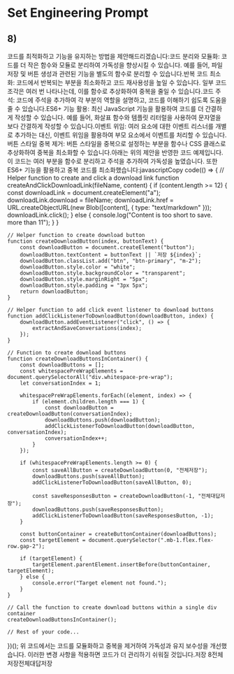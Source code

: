 # Set Engineering Prompt

## 8)
코드를 최적화하고 기능을 유지하는 방법을 제안해드리겠습니다:코드 분리와 모듈화: 코드를 더 작은 함수와 모듈로 분리하여 가독성을 향상시킬 수 있습니다. 예를 들어, 파일 저장 및 버튼 생성과 관련된 기능을 별도의 함수로 분리할 수 있습니다.반복 코드 최소화: 코드에서 반복되는 부분을 최소화하고 코드 재사용성을 높일 수 있습니다. 일부 코드 조각은 여러 번 나타나는데, 이를 함수로 추상화하여 중복을 줄일 수 있습니다.코드 주석: 코드에 주석을 추가하여 각 부분의 역할을 설명하고, 코드를 이해하기 쉽도록 도움을 줄 수 있습니다.ES6+ 기능 활용: 최신 JavaScript 기능을 활용하여 코드를 더 간결하게 작성할 수 있습니다. 예를 들어, 화살표 함수와 템플릿 리터럴을 사용하여 문자열을 보다 간결하게 작성할 수 있습니다.이벤트 위임: 여러 요소에 대한 이벤트 리스너를 개별로 추가하는 대신, 이벤트 위임을 활용하여 부모 요소에서 이벤트를 처리할 수 있습니다.버튼 스타일 중복 제거: 버튼 스타일을 중복으로 설정하는 부분을 함수나 CSS 클래스로 추상화하여 중복을 최소화할 수 있습니다.아래는 위의 제안을 반영한 코드 예제입니다. 이 코드는 여러 부분을 함수로 분리하고 주석을 추가하여 가독성을 높였습니다. 또한 ES6+ 기능을 활용하고 중복 코드를 최소화했습니다:javascriptCopy code(() => {
    // Helper function to create and click a download link
    function createAndClickDownloadLink(fileName, content) {
        if (content.length >= 12) {
            const downloadLink = document.createElement("a");
            downloadLink.download = fileName;
            downloadLink.href = URL.createObjectURL(new Blob([content], { type: "text/markdown" }));
            downloadLink.click();
        } else {
            console.log("Content is too short to save. more than 11");
        }
    }

    // Helper function to create download button
    function createDownloadButton(index, buttonText) {
        const downloadButton = document.createElement("button");
        downloadButton.textContent = buttonText || `저장 ${index}`;
        downloadButton.classList.add("btn", "btn-primary", "m-2");
        downloadButton.style.color = "white";
        downloadButton.style.backgroundColor = "transparent";
        downloadButton.style.marginRight = "5px";
        downloadButton.style.padding = "3px 5px";
        return downloadButton;
    }

    // Helper function to add click event listener to download buttons
    function addClickListenerToDownloadButton(downloadButton, index) {
        downloadButton.addEventListener("click", () => {
            extractAndSaveConversations(index);
        });
    }

    // Function to create download buttons
    function createDownloadButtonsInContainer() {
        const downloadButtons = [];
        const whitespacePreWrapElements = document.querySelectorAll("div.whitespace-pre-wrap");
        let conversationIndex = 1;

        whitespacePreWrapElements.forEach((element, index) => {
            if (element.children.length === 1) {
                const downloadButton = createDownloadButton(conversationIndex);
                downloadButtons.push(downloadButton);
                addClickListenerToDownloadButton(downloadButton, conversationIndex);
                conversationIndex++;
            }
        });

        if (whitespacePreWrapElements.length >= 0) {
            const saveAllButton = createDownloadButton(0, "전체저장");
            downloadButtons.push(saveAllButton);
            addClickListenerToDownloadButton(saveAllButton, 0);

            const saveResponsesButton = createDownloadButton(-1, "전체대답저장");
            downloadButtons.push(saveResponsesButton);
            addClickListenerToDownloadButton(saveResponsesButton, -1);
        }

        const buttonContainer = createButtonContainer(downloadButtons);
        const targetElement = document.querySelector(".mb-1.flex.flex-row.gap-2");

        if (targetElement) {
            targetElement.parentElement.insertBefore(buttonContainer, targetElement);
        } else {
            console.error("Target element not found.");
        }
    }

    // Call the function to create download buttons within a single div container
    createDownloadButtonsInContainer();

    // Rest of your code...
})();
위 코드에서는 코드를 모듈화하고 중복을 제거하여 가독성과 유지 보수성을 개선했습니다. 이러한 변경 사항을 적용하면 코드가 더 관리하기 쉬워질 것입니다.저장 8전체저장전체대답저장